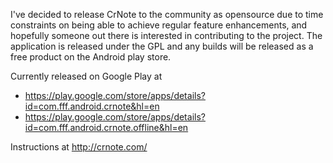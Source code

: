 I've decided to release CrNote to the community as opensource due to time constraints on being able to achieve regular feature enhancements, and hopefully someone out there is interested in contributing to the project.  The application is released under the GPL and any builds will be released as a free product on the Android play store.

Currently released on Google Play at
  * https://play.google.com/store/apps/details?id=com.fff.android.crnote&hl=en
  * https://play.google.com/store/apps/details?id=com.fff.android.crnote.offline&hl=en

Instructions at http://crnote.com/